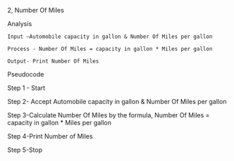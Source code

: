 2, Number Of Miles

Analysis 

     
    Input –Automobile capacity in gallon & Number Of Miles per gallon 
  
    Process - Number Of Miles = capacity in gallon * Miles per gallon 
  
    Output- Print Number Of Miles


Pseudocode 

Step 1 - Start 

Step 2- Accept Automobile capacity in gallon & Number Of Miles per gallon

Step 3-Calculate Number Of Miles by the formula, Number Of Miles = capacity in gallon * Miles per gallon 

Step 4-Print Number of Miles 

Step 5-Stop